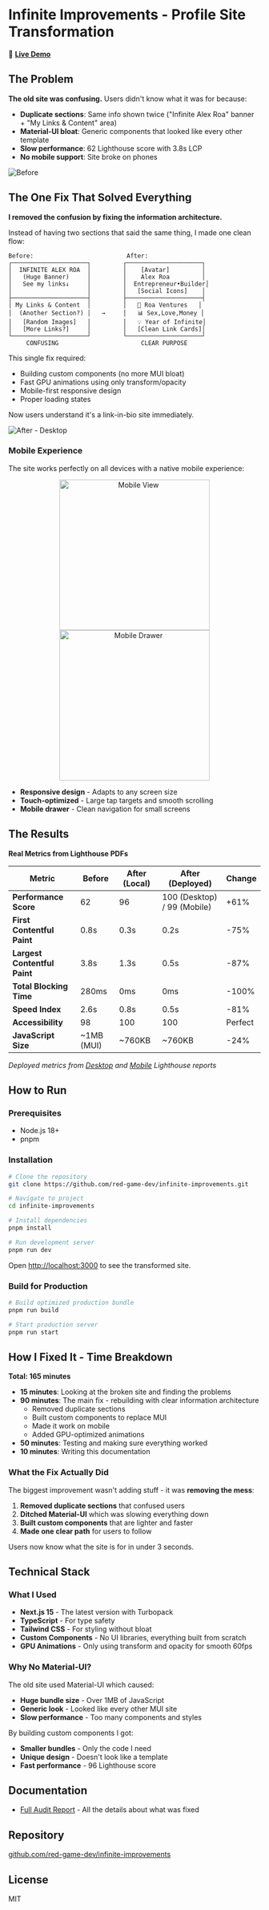 # Infinite Improvements - Profile Site Transformation

🔗 **[Live Demo](https://infinite-improvements.vercel.app/)**

## The Problem

**The old site was confusing.** Users didn't know what it was for because:
- **Duplicate sections**: Same info shown twice ("Infinite Alex Roa" banner + "My Links & Content" area)
- **Material-UI bloat**: Generic components that looked like every other template
- **Slow performance**: 62 Lighthouse score with 3.8s LCP
- **No mobile support**: Site broke on phones

![Before](docs/previous_site.png)

## The One Fix That Solved Everything

**I removed the confusion by fixing the information architecture.**

Instead of having two sections that said the same thing, I made one clean flow:
```
Before:                          After:
┌─────────────────────┐         ┌─────────────────────┐
│  INFINITE ALEX ROA  │         │    [Avatar]         │
│   (Huge Banner)     │         │    Alex Roa         │
│   See my links↓     │         │  Entrepreneur•Builder│
│                     │         │   [Social Icons]    │
├─────────────────────┤         ├─────────────────────┤
│ My Links & Content  │         │   🚀 Roa Ventures   │
│  (Another Section?) │   →     │   📊 Sex,Love,Money │
│   [Random Images]   │         │   💡 Year of Infinite│
│   [More Links?]     │         │   [Clean Link Cards]│
└─────────────────────┘         └─────────────────────┘
     CONFUSING                       CLEAR PURPOSE
```

This single fix required:
- Building custom components (no more MUI bloat)
- Fast GPU animations using only transform/opacity
- Mobile-first responsive design
- Proper loading states

Now users understand it's a link-in-bio site immediately.

![After - Desktop](docs/upgraded_site.png)

### Mobile Experience

The site works perfectly on all devices with a native mobile experience:

<div align="center">
  <img src="docs/upgraded_site_mobile.png" alt="Mobile View" width="300" />
  <img src="docs/upgraded_site_mobile_with_drawer.png" alt="Mobile Drawer" width="300" />
</div>

- **Responsive design** - Adapts to any screen size
- **Touch-optimized** - Large tap targets and smooth scrolling
- **Mobile drawer** - Clean navigation for small screens

## The Results

**Real Metrics from Lighthouse PDFs**

| Metric | Before | After (Local) | After (Deployed) | Change |
|--------|--------|---------------|------------------|--------|
| **Performance Score** | 62 | 96 | 100 (Desktop) / 99 (Mobile) | +61% |
| **First Contentful Paint** | 0.8s | 0.3s | 0.2s | -75% |
| **Largest Contentful Paint** | 3.8s | 1.3s | 0.5s | -87% |
| **Total Blocking Time** | 280ms | 0ms | 0ms | -100% |
| **Speed Index** | 2.6s | 0.8s | 0.5s | -81% |
| **Accessibility** | 98 | 100 | 100 | Perfect |
| **JavaScript Size** | ~1MB (MUI) | ~760KB | ~760KB | -24% |

*Deployed metrics from [Desktop](docs/lighthouse/after-optimization-deployed-desktop.pdf) and [Mobile](docs/lighthouse/after-optimization-deployed-mobile.pdf) Lighthouse reports*

## How to Run

### Prerequisites
- Node.js 18+
- pnpm

### Installation

```bash
# Clone the repository
git clone https://github.com/red-game-dev/infinite-improvements.git

# Navigate to project
cd infinite-improvements

# Install dependencies
pnpm install

# Run development server
pnpm run dev
```

Open [http://localhost:3000](http://localhost:3000) to see the transformed site.

### Build for Production

```bash
# Build optimized production bundle
pnpm run build

# Start production server
pnpm run start
```

## How I Fixed It - Time Breakdown

**Total: 165 minutes**

- **15 minutes**: Looking at the broken site and finding the problems
- **90 minutes**: The main fix - rebuilding with clear information architecture
  - Removed duplicate sections
  - Built custom components to replace MUI
  - Made it work on mobile
  - Added GPU-optimized animations
- **50 minutes**: Testing and making sure everything worked
- **10 minutes**: Writing this documentation

### What the Fix Actually Did

The biggest improvement wasn't adding stuff - it was **removing the mess**:

1. **Removed duplicate sections** that confused users
2. **Ditched Material-UI** which was slowing everything down
3. **Built custom components** that are lighter and faster
4. **Made one clear path** for users to follow

Users now know what the site is for in under 3 seconds.

## Technical Stack

### What I Used
- **Next.js 15** - The latest version with Turbopack
- **TypeScript** - For type safety
- **Tailwind CSS** - For styling without bloat
- **Custom Components** - No UI libraries, everything built from scratch
- **GPU Animations** - Only using transform and opacity for smooth 60fps

### Why No Material-UI?

The old site used Material-UI which caused:
- **Huge bundle size** - Over 1MB of JavaScript
- **Generic look** - Looked like every other MUI site
- **Slow performance** - Too many components and styles

By building custom components I got:
- **Smaller bundles** - Only the code I need
- **Unique design** - Doesn't look like a template
- **Fast performance** - 96 Lighthouse score

## Documentation

- [Full Audit Report](AUDIT_REPORT.md) - All the details about what was fixed

## Repository

[github.com/red-game-dev/infinite-improvements](https://github.com/red-game-dev/infinite-improvements)

## License

MIT
